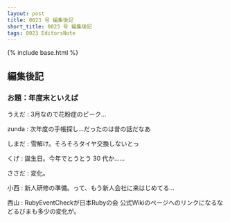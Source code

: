 ```yaml
---
layout: post
title: 0023 号 編集後記
short_title: 0023 号 編集後記
tags: 0023 EditorsNote
---
```

{% include base.html %}


## 編集後記

### お題：年度末といえば

うえだ
: 3月なので花粉症のピーク...

zunda
: 次年度の手帳探し…だったのは昔の話だなあ

しまだ
: 雪解け。そろそろタイヤ交換しないとっ

くげ
: 誕生日。今年でとうとう 30 代か……

ささだ
: 変化。

小西
: 新人研修の準備。って、もう新人会社に来はじめてる…

西山
: RubyEventCheckが日本Rubyの会 公式Wikiのページへのリンクになるなどるびまも多少の変化が。


